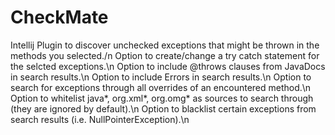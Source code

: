 # CheckMate
Intellij Plugin to discover unchecked exceptions that might be thrown in the methods you selected./n
Option to create/change a try catch statement for the selcted exceptions.\n
Option to include @throws clauses from JavaDocs in search results.\n 
Option to include Errors in search results.\n 
Option to search for exceptions through all overrides of an encountered method.\n 
Option to whitelist java*, org.xml*, org.omg* as sources to search through (they are ignored by default).\n
Option to blacklist certain exceptions from search results (i.e. NullPointerException).\n
